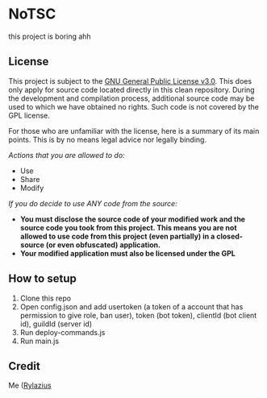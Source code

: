 # NoTSC
this project is boring ahh

## License
This project is subject to the [GNU General Public License v3.0](https://www.gnu.org/licenses/gpl-3.0.en.html). This does only apply for source code located directly in this clean repository. During the development and compilation process, additional source code may be used to which we have obtained no rights. Such code is not covered by the GPL license.

For those who are unfamiliar with the license, here is a summary of its main points. This is by no means legal advice nor legally binding.

*Actions that you are allowed to do:*

- Use
- Share
- Modify

*If you do decide to use ANY code from the source:*

- **You must disclose the source code of your modified work and the source code you took from this project. This means you are not allowed to use code from this project (even partially) in a closed-source (or even obfuscated) application.**
- **Your modified application must also be licensed under the GPL** 

## How to setup
1. Clone this repo
2. Open config.json and add usertoken (a token of a account that has permission to give role, ban user), token (bot token), clientId (bot client id), guildId (server id)
3. Run deploy-commands.js
4. Run main.js

## Credit
Me ([Rylazius](https://ayo.so/rylazius)
